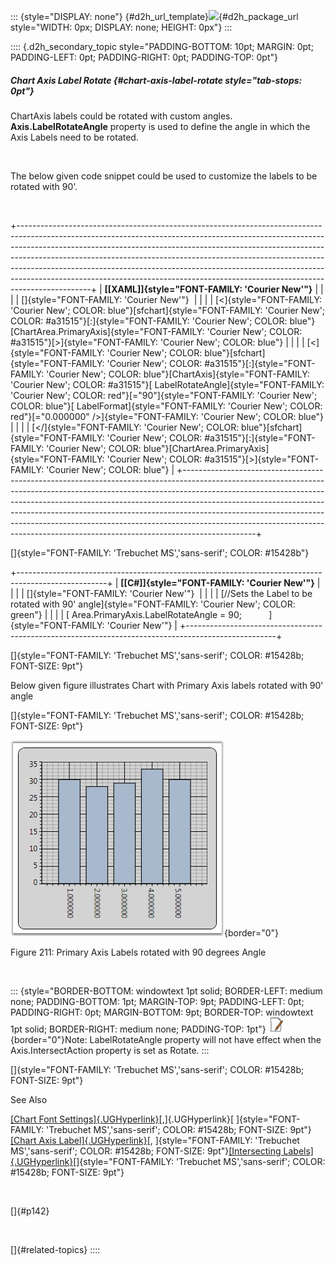 ::: {style="DISPLAY: none"}
[](ms-xhelp:///?Id=d2h_url_template){#d2h_url_template}![](!package_url!){#d2h_package_url style="WIDTH: 0px; DISPLAY: none; HEIGHT: 0px"}
:::

:::: {.d2h_secondary_topic style="PADDING-BOTTOM: 10pt; MARGIN: 0pt; PADDING-LEFT: 0pt; PADDING-RIGHT: 0pt; PADDING-TOP: 0pt"}
##### Chart Axis Label Rotate {#chart-axis-label-rotate style="tab-stops: 0pt"}

ChartAxis labels could be rotated with custom angles. **Axis.LabelRotateAngle** property is used to define the angle in which the Axis Labels need to be rotated.

 

The below given code snippet could be used to customize the labels to be rotated with 90\'.

 

+------------------------------------------------------------------------------------------------------------------------------------------------------------------------------------------------------------------------------------------------------------------------------------------------------------------------------------------------------------------------------------------------------------------------------------------------------------------------------------------------------+
| **[\[XAML\]]{style="FONT-FAMILY: 'Courier New'"}**                                                                                                                                                                                                                                                                                                                                                                                                                                                   |
|                                                                                                                                                                                                                                                                                                                                                                                                                                                                                                      |
| []{style="FONT-FAMILY: 'Courier New'"}                                                                                                                                                                                                                                                                                                                                                                                                                                                               |
|                                                                                                                                                                                                                                                                                                                                                                                                                                                                                                      |
| [\<]{style="FONT-FAMILY: 'Courier New'; COLOR: blue"}[sfchart]{style="FONT-FAMILY: 'Courier New'; COLOR: #a31515"}[:]{style="FONT-FAMILY: 'Courier New'; COLOR: blue"}[ChartArea.PrimaryAxis]{style="FONT-FAMILY: 'Courier New'; COLOR: #a31515"}[\>]{style="FONT-FAMILY: 'Courier New'; COLOR: blue"}                                                                                                                                                                                               |
|                                                                                                                                                                                                                                                                                                                                                                                                                                                                                                      |
| [\<]{style="FONT-FAMILY: 'Courier New'; COLOR: blue"}[sfchart]{style="FONT-FAMILY: 'Courier New'; COLOR: #a31515"}[:]{style="FONT-FAMILY: 'Courier New'; COLOR: blue"}[ChartAxis]{style="FONT-FAMILY: 'Courier New'; COLOR: #a31515"}[ LabelRotateAngle]{style="FONT-FAMILY: 'Courier New'; COLOR: red"}[=\"90\"]{style="FONT-FAMILY: 'Courier New'; COLOR: blue"}[ LabelFormat]{style="FONT-FAMILY: 'Courier New'; COLOR: red"}[=\"0.000000\" /\>]{style="FONT-FAMILY: 'Courier New'; COLOR: blue"} |
|                                                                                                                                                                                                                                                                                                                                                                                                                                                                                                      |
| [\</]{style="FONT-FAMILY: 'Courier New'; COLOR: blue"}[sfchart]{style="FONT-FAMILY: 'Courier New'; COLOR: #a31515"}[:]{style="FONT-FAMILY: 'Courier New'; COLOR: blue"}[ChartArea.PrimaryAxis]{style="FONT-FAMILY: 'Courier New'; COLOR: #a31515"}[\>]{style="FONT-FAMILY: 'Courier New'; COLOR: blue"}                                                                                                                                                                                              |
+------------------------------------------------------------------------------------------------------------------------------------------------------------------------------------------------------------------------------------------------------------------------------------------------------------------------------------------------------------------------------------------------------------------------------------------------------------------------------------------------------+

[]{style="FONT-FAMILY: 'Trebuchet MS','sans-serif'; COLOR: #15428b"} 

+----------------------------------------------------------------------------------------------------+
| **[\[C#\]]{style="FONT-FAMILY: 'Courier New'"}**                                                   |
|                                                                                                    |
| []{style="FONT-FAMILY: 'Courier New'"}                                                             |
|                                                                                                    |
| [//Sets the Label to be rotated with 90\' angle]{style="FONT-FAMILY: 'Courier New'; COLOR: green"} |
|                                                                                                    |
| [ Area.PrimaryAxis.LabelRotateAngle = 90;           ]{style="FONT-FAMILY: 'Courier New'"}          |
+----------------------------------------------------------------------------------------------------+

[]{style="FONT-FAMILY: 'Trebuchet MS','sans-serif'; COLOR: #15428b; FONT-SIZE: 9pt"} 

Below given figure illustrates Chart with Primary Axis labels rotated with 90\' angle

[]{style="FONT-FAMILY: 'Trebuchet MS','sans-serif'; COLOR: #15428b; FONT-SIZE: 9pt"} 

![](ImagesExt/image81_220.jpg){border="0"}

Figure 211: Primary Axis Labels rotated with 90 degrees Angle

 

::: {style="BORDER-BOTTOM: windowtext 1pt solid; BORDER-LEFT: medium none; PADDING-BOTTOM: 1pt; MARGIN-TOP: 9pt; PADDING-LEFT: 0pt; PADDING-RIGHT: 0pt; MARGIN-BOTTOM: 9pt; BORDER-TOP: windowtext 1pt solid; BORDER-RIGHT: medium none; PADDING-TOP: 1pt"}
![](ImagesExt/image81_1.jpg){border="0"}Note: LabelRotateAngle property will not have effect when the Axis.IntersectAction property is set as Rotate.
:::

[]{style="FONT-FAMILY: 'Trebuchet MS','sans-serif'; COLOR: #15428b; FONT-SIZE: 9pt"} 

See Also

[[Chart Font Settings]{.UGHyperlink}](ms-xhelp:///?Id=be5d4243-0e64-455e-8324-30f0d5d9afce)[,]{.UGHyperlink}[ ]{style="FONT-FAMILY: 'Trebuchet MS','sans-serif'; COLOR: #15428b; FONT-SIZE: 9pt"}[[Chart Axis Label]{.UGHyperlink}](ms-xhelp:///?Id=be5d4243-0e64-455e-8324-30f0d5d9afce)[, ]{style="FONT-FAMILY: 'Trebuchet MS','sans-serif'; COLOR: #15428b; FONT-SIZE: 9pt"}[[Intersecting Labels]{.UGHyperlink}](ms-xhelp:///?Id=5ff18338-2f26-4cdc-94d4-1b1ce31f9f5a)[]{style="FONT-FAMILY: 'Trebuchet MS','sans-serif'; COLOR: #15428b; FONT-SIZE: 9pt"}

 

[]{#p142} 

 

[]{#related-topics}
::::
